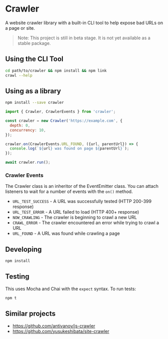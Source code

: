 # Crawler

A website crawler library with a built-in CLI tool to help expose bad URLs on a page or site.

> Note: This project is still in beta stage. It is not yet available as a stable package.

## Using the CLI Tool

```bash
cd path/to/crawler && npm install && npm link
crawl --help
```

## Using as a library

```bash
npm install --save crawler
```

```javascript
import { Crawler, CrawlerEvents } from 'crawler';

const crawler = new Crawler('https://example.com', {
  depth: 0,
  concurrency: 10,
});

crawler.on(CrawlerEvents.URL_FOUND, ({url, parentUrl}) => {
  console.log(`${url} was found on page ${parentUrl}`);
});

await crawler.run();
```

### Crawler Events

The Crawler class is an inheritor of the EventEmitter class. You can attach listeners to wait for a number of events with the `on()` method.

- `URL_TEST_SUCCESS` - A URL was successfully tested (HTTP 200-399 response)
- `URL_TEST_ERROR` - A URL failed to load (HTTP 400+ response)
- `NOW_CRAWLING` - The crawler is beginning to crawl a new URL
- `CRAWL_ERROR` - The crawler encountered an error while trying to crawl a URL
- `URL_FOUND` - A URL was found while crawling a page

## Developing

```bash
npm install
```

## Testing

This uses Mocha and Chai with the `expect` syntax. To run tests:

```bash
npm t
```

## Similar projects

- https://github.com/antivanov/js-crawler
- https://github.com/yusukeshibata/site-crawler
